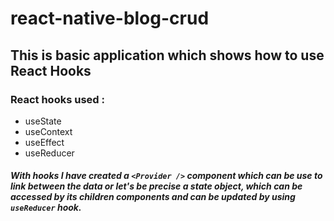 # react-native-blog-crud
## This is basic application which shows how to use React Hooks
### React hooks used :

- useState
- useContext
- useEffect
- useReducer

##### With hooks I have created a `<Provider />` component which can be use to link between the data or let's be precise a state object, which can be accessed by its children components and can be updated by using `useReducer` hook.
